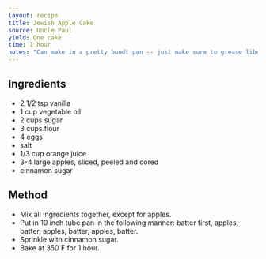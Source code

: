 ```yaml
---
layout: recipe
title: Jewish Apple Cake
source: Uncle Paul
yield: One cake
time: 1 hour
notes: "Can make in a pretty bundt pan -- just make sure to grease liberally!"
---
```


## Ingredients
- 2 1/2 tsp vanilla
- 1 cup vegetable oil
- 2 cups sugar
- 3 cups flour
- 4 eggs
- salt
- 1/3 cup orange juice
- 3-4 large apples, sliced, peeled and cored
- cinnamon sugar

## Method
- Mix all ingredients together, except for apples.
- Put in 10 inch tube pan in the following manner: batter first, apples, batter, apples, batter, apples, batter.
- Sprinkle with cinnamon sugar.
- Bake at 350 F for 1 hour.
